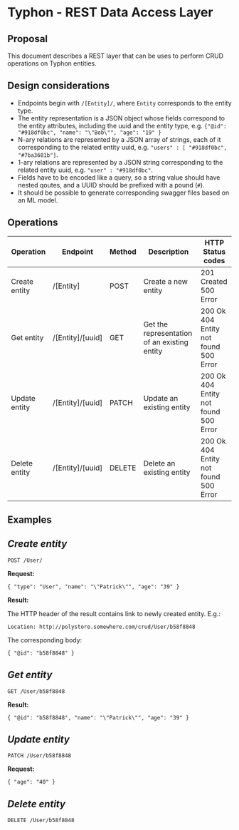 # Typhon - REST Data Access Layer
## Proposal

This document describes a REST layer that can be uses to perform CRUD operations on Typhon entities.

## Design considerations

* Endpoints begin with `/[Entity]/`, where `Entity` corresponds to the entity type.
* The entity representation is a JSON object whose fields correspond to the entity attributes, including the uuid and the entity type, e.g. `{"@id": "#918df0bc", "name": "\"Bob\"", "age": "19" }`
* N-ary relations are represented by a JSON array of strings, each of it corresponding to the related entity uuid, e.g. `"users" : [ "#918df0bc", "#7ba3681b"]`.
* 1-ary relations are represented by a JSON string corresponding to the related entity uuid, e.g. `"user" : "#918df0bc"`.
* Fields have to be encoded like a query, so a string value should have nested qoutes, and a UUID should be prefixed with a pound (`#`).
* It should be possible to generate corresponding swagger files based on an ML model.


## Operations

| Operation| Endpoint  | Method  | Description | HTTP Status codes |
|---|---|---|---|---|
| Create entity | /[Entity] | POST  | Create a new entity | 201 Created<br>500 Error |
| Get entity | /[Entity]/[uuid]  | GET  | Get the representation of an existing entity | 200 Ok<br>404 Entity not found<br>500 Error|
| Update entity | /[Entity]/[uuid]  | PATCH  | Update an existing entity | 200 Ok<br>404 Entity not found<br>500 Error|
| Delete entity | /[Entity]/[uuid]  | DELETE  | Delete an existing entity | 200 Ok<br>404 Entity not found<br>500 Error|

## Examples
 
## *Create entity*

```
POST /User/
```

**Request:**

```
{ "type": "User", "name": "\"Patrick\"", "age": "39" }
```

**Result:**

The HTTP header of the result contains link to newly created entity. E.g.:

```
Location: http://polystore.somewhere.com/crud/User/b58f8848
```

The corresponding body:

```
{ "@id": "b58f8848" }
```
 
## *Get entity*

```
GET /User/b58f8848
```

**Result:**

```
{ "@id": "b58f8848", "name": "\"Patrick\"", "age": "39" }
```
 
## *Update entity*

```
PATCH /User/b58f8848
```

**Request:**

```
{ "age": "40" }
```

## *Delete entity*

```
DELETE /User/b58f8848
```
